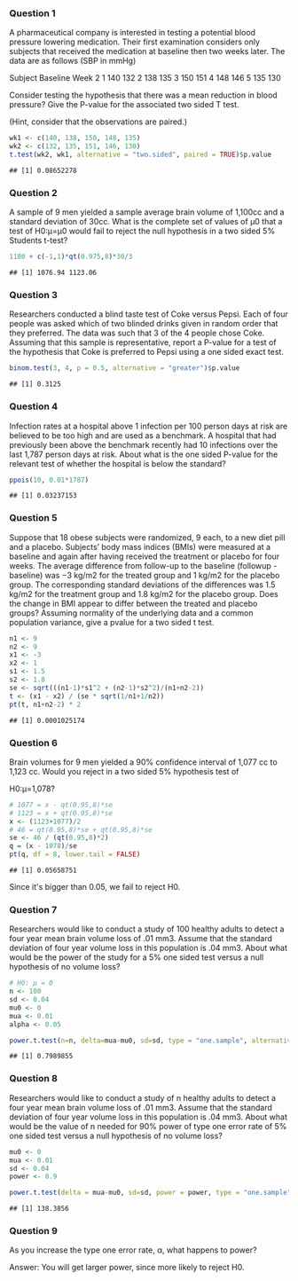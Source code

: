 ### Question 1

A pharmaceutical company is interested in testing a potential blood pressure lowering medication. Their first examination considers only subjects that received the medication at baseline then two weeks later. The data are as follows (SBP in mmHg)

Subject Baseline Week 2
1 140 132
2 138 135
3 150 151
4 148 146
5 135 130

Consider testing the hypothesis that there was a mean reduction in blood pressure? Give the P-value for the associated two sided T test.

(Hint, consider that the observations are paired.)

``` r
wk1 <- c(140, 138, 150, 148, 135)
wk2 <- c(132, 135, 151, 146, 130)
t.test(wk2, wk1, alternative = "two.sided", paired = TRUE)$p.value
```

    ## [1] 0.08652278

### Question 2

A sample of 9 men yielded a sample average brain volume of 1,100cc and a standard deviation of 30cc. What is the complete set of values of μ0 that a test of H0:μ=μ0 would fail to reject the null hypothesis in a two sided 5% Students t-test?

``` r
1100 + c(-1,1)*qt(0.975,8)*30/3
```

    ## [1] 1076.94 1123.06

### Question 3

Researchers conducted a blind taste test of Coke versus Pepsi. Each of four people was asked which of two blinded drinks given in random order that they preferred. The data was such that 3 of the 4 people chose Coke. Assuming that this sample is representative, report a P-value for a test of the hypothesis that Coke is preferred to Pepsi using a one sided exact test.

``` r
binom.test(3, 4, p = 0.5, alternative = "greater")$p.value
```

    ## [1] 0.3125

### Question 4

Infection rates at a hospital above 1 infection per 100 person days at risk are believed to be too high and are used as a benchmark. A hospital that had previously been above the benchmark recently had 10 infections over the last 1,787 person days at risk. About what is the one sided P-value for the relevant test of whether the hospital is below the standard?

``` r
ppois(10, 0.01*1787)
```

    ## [1] 0.03237153

### Question 5

Suppose that 18 obese subjects were randomized, 9 each, to a new diet pill and a placebo. Subjects’ body mass indices (BMIs) were measured at a baseline and again after having received the treatment or placebo for four weeks. The average difference from follow-up to the baseline (followup - baseline) was −3 kg/m2 for the treated group and 1 kg/m2 for the placebo group. The corresponding standard deviations of the differences was 1.5 kg/m2 for the treatment group and 1.8 kg/m2 for the placebo group. Does the change in BMI appear to differ between the treated and placebo groups? Assuming normality of the underlying data and a common population variance, give a pvalue for a two sided t test.

``` r
n1 <- 9
n2 <- 9
x1 <- -3
x2 <- 1
s1 <- 1.5
s2 <- 1.8
se <- sqrt(((n1-1)*s1^2 + (n2-1)*s2^2)/(n1+n2-2))
t <- (x1 - x2) / (se * sqrt(1/n1+1/n2))
pt(t, n1+n2-2) * 2
```

    ## [1] 0.0001025174

### Question 6

Brain volumes for 9 men yielded a 90% confidence interval of 1,077 cc to 1,123 cc. Would you reject in a two sided 5% hypothesis test of

H0:μ=1,078?

``` r
# 1077 = x - qt(0.95,8)*se
# 1123 = x + qt(0.95,8)*se
x <- (1123+1077)/2
# 46 = qt(0.95,8)*se + qt(0.95,8)*se
se <- 46 / (qt(0.95,8)*2)
q = (x - 1078)/se
pt(q, df = 8, lower.tail = FALSE)
```

    ## [1] 0.05658751

Since it's bigger than 0.05, we fail to reject H0.

### Question 7

Researchers would like to conduct a study of 100 healthy adults to detect a four year mean brain volume loss of .01 mm3. Assume that the standard deviation of four year volume loss in this population is .04 mm3. About what would be the power of the study for a 5% one sided test versus a null hypothesis of no volume loss?

``` r
# H0: µ = 0
n <- 100
sd <- 0.04
mu0 <- 0
mua <- 0.01
alpha <- 0.05

power.t.test(n=n, delta=mua-mu0, sd=sd, type = "one.sample", alternative = "one.sided")$power
```

    ## [1] 0.7989855

### Question 8

Researchers would like to conduct a study of n healthy adults to detect a four year mean brain volume loss of .01 mm3. Assume that the standard deviation of four year volume loss in this population is .04 mm3. About what would be the value of n needed for 90% power of type one error rate of 5% one sided test versus a null hypothesis of no volume loss?

``` r
mu0 <- 0
mua <- 0.01
sd <- 0.04
power <- 0.9

power.t.test(delta = mua-mu0, sd=sd, power = power, type = "one.sample", alternative = "one.sided")$n
```

    ## [1] 138.3856

### Question 9

As you increase the type one error rate, α, what happens to power?

Answer: You will get larger power, since more likely to reject H0.
